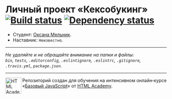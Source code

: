 # Личный проект «Кексобукинг» [![Build status][travis-image]][travis-url] [![Dependency status][dependency-image]][dependency-url]

* Студент: [Оксана Мельник](https://up.htmlacademy.ru/javascript/8/user/321541).
* Наставник: `Неизвестно`.

---

_Не удаляйте и не обращайте внимание на папки и файлы:_<br>
_`bin`, `tests`, `.editorconfig`, `.eslintignore`, `.eslintrc`, `.gitignore`, `.travis.yml`, `package.json`._

---

<a href="https://htmlacademy.ru/intensive/javascript"><img align="left" width="50" height="50" title="HTML Academy" src="https://up.htmlacademy.ru/static/img/intensive/javascript/logo-for-github.svg"></a>

Репозиторий создан для обучения на интенсивном онлайн‑курсе «[Базовый JavaScript](https://htmlacademy.ru/intensive/javascript)» от [HTML Academy](https://htmlacademy.ru).

[travis-image]: https://travis-ci.org/htmlacademy-javascript/321541-keksobooking.svg?branch=master
[travis-url]: https://travis-ci.org/htmlacademy-javascript/321541-keksobooking
[dependency-image]: https://david-dm.org/htmlacademy-javascript/321541-keksobooking.svg?style=flat-square
[dependency-url]: https://david-dm.org/htmlacademy-javascript/321541-keksobooking
